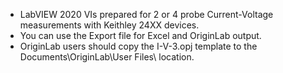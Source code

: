 *  LabVIEW 2020 VIs prepared for 2 or 4 probe Current-Voltage measurements with Keithley 24XX devices.
*  You can use the Export file for Excel and OriginLab output.
*  OriginLab users should copy the I-V-3.opj template to the Documents\OriginLab\User Files\ location.
